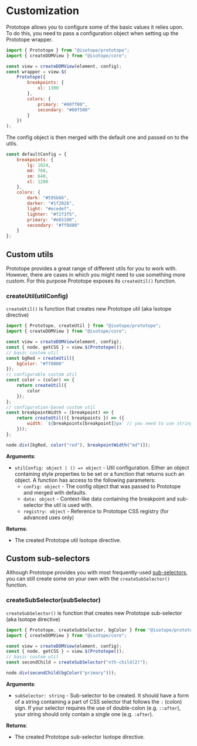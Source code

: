 # Customization

Prototope allows you to configure some of the basic values it relies upon. To do this, you need to pass a configuration object when setting up the Prototope wrapper.

```javascript
import { Prototope } from "@isotope/prototope";
import { createDOMView } from "@isotope/core";

const view = createDOMView(element, config);
const wrapper = view.$(
	Prototope({
		breakpoints: {
			xl: 1300
		},
		colors: {
			primary: "#00ff00",
			secondary: "#00f500"
		}
	})
);
```

The config object is then merged with the default one and passed on to the utils.

```javascript
const defaultConfig = {
	breakpoints: {
		lg: 1024,
		md: 768,
		sm: 640,
		xl: 1280
	},
	colors: {
		dark: "#595b66",
		darker: "#1f2026",
		light: "#ecedef",
		lighter: "#f2f3f5",
		primary: "#e65100",
		secondary: "#ff9d00"
	}
};
```

## Custom utils

Prototope provides a great range of different utils for you to work with. However, there are cases in which you might need to use something more custom. For this purpose Prototope exposes its `createUtil()` function.

### createUtil(utilConfig)

`createUtil()` is function that creates new Prototope util (aka Isotope directive)

```javascript
import { Prototope, createUtil } from "@isotope/prototope";
import { createDOMView } from "@isotope/core";

const view = createDOMView(element, config);
const { node, getCSS } = view.$(Prototope());
// basic custom util
const bgRed = createUtil({
	bgColor: "#ff0000"
});
// configurable custom util
const color = (color) => {
	return createUtil({
		color
	});
};
// configuration-based custom util
const breakpointWidth = (breakpoint) => {
	return createUtil(({ breakpoints }) => ({
		width: `${breakpoints[breakpoint]}px` // you need to use strings with CSS units
	}));
};

node.div([bgRed, color("red"), breakpointWidth("md")]);
```

**Arguments**:

- `utilConfig: object | () => object` - Util configuration. Either an object containing style properties to be set or a function that returns such an object. A function has access to the following parameters:
  - `config: object` - The config object that was passed to Prototope and merged with defaults.
  - `data: object` - Context-like data containing the breakpoint and sub-selector the util is used with.
  - `registry: object` - Reference to Prototope CSS registry (for advanced uses only)

**Returns**:

- The created Prototope util Isotope directive.

## Custom sub-selectors

Although Prototope provides you with most frequently-used [sub-selectors](./sub-selectors.md), you can still create some on your own with the `createSubSelector()` function.

### createSubSelector(subSelector)

`createSubSelector()` is function that creates new Prototope sub-selector (aka Isotope directive)

```javascript
import { Prototope, createSubSelector, bgColor } from "@isotope/prototope";
import { createDOMView } from "@isotope/core";

const view = createDOMView(element, config);
const { node, getCSS } = view.$(Prototope());
// basic custom util
const secondChild = createSubSelector("nth-child(2)");

node.div(secondChild(bgColor("primary")));
```

**Arguments**:

- `subSelector: string` - Sub-selector to be created. It should have a form of a string containing a part of CSS selector that follows the `:` (colon) sign. If your selector requires the use of double-colon (e.g. `::after`), your string should only contain a single one (e.g. `:after`).

**Returns**:

- The created Prototope sub-selector Isotope directive.
